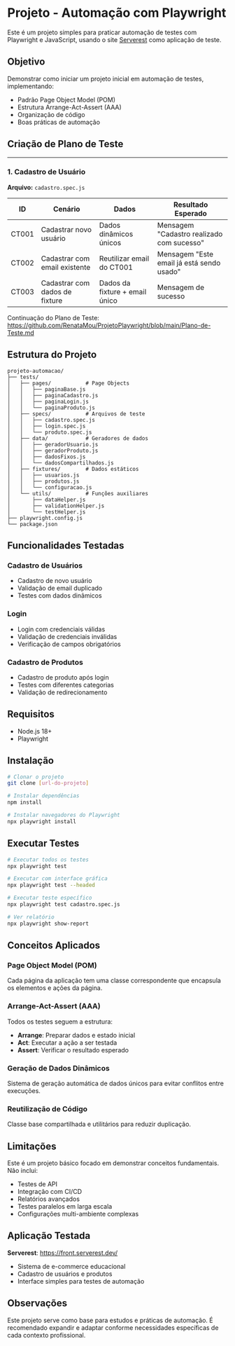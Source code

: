 # Projeto - Automação com Playwright

Este é um projeto simples para praticar automação de testes com Playwright e JavaScript, usando o site [Serverest](https://front.serverest.dev/) como aplicação de teste.

## Objetivo

Demonstrar como iniciar um projeto inicial em automação de testes, implementando:
- Padrão Page Object Model (POM)
- Estrutura Arrange-Act-Assert (AAA)
- Organização de código
- Boas práticas de automação

## Criação de Plano de Teste 
---

### 1. Cadastro de Usuário

**Arquivo:** `cadastro.spec.js`

| ID    | Cenário                           | Dados                          | Resultado Esperado                         |
|-------|-----------------------------------|--------------------------------|--------------------------------------------|
| CT001 | Cadastrar novo usuário            | Dados dinâmicos únicos         | Mensagem "Cadastro realizado com sucesso"  |
| CT002 | Cadastrar com email existente     | Reutilizar email do CT001      | Mensagem "Este email já está sendo usado"  |
| CT003 | Cadastrar com dados de fixture    | Dados da fixture + email único | Mensagem de sucesso                        |

Continuação do Plano de Teste: https://github.com/RenataMou/ProjetoPlaywright/blob/main/Plano-de-Teste.md

## Estrutura do Projeto

```
projeto-automacao/
├── tests/
│   ├── pages/           # Page Objects
│   │   ├── paginaBase.js
│   │   ├── paginaCadastro.js
│   │   ├── paginaLogin.js
│   │   └── paginaProduto.js
│   ├── specs/           # Arquivos de teste
│   │   ├── cadastro.spec.js
│   │   ├── login.spec.js
│   │   └── produto.spec.js
│   ├── data/            # Geradores de dados
│   │   ├── geradorUsuario.js
│   │   ├── geradorProduto.js
│   │   ├── dadosFixos.js
│   │   └── dadosCompartilhados.js
│   ├── fixtures/        # Dados estáticos
│   │   ├── usuarios.js
│   │   ├── produtos.js
│   │   └── configuracao.js
│   └── utils/           # Funções auxiliares
│       ├── dataHelper.js
│       ├── validationHelper.js
│       └── testHelper.js
├── playwright.config.js
└── package.json
```

## Funcionalidades Testadas

### Cadastro de Usuários
- Cadastro de novo usuário
- Validação de email duplicado
- Testes com dados dinâmicos

### Login
- Login com credenciais válidas
- Validação de credenciais inválidas
- Verificação de campos obrigatórios

### Cadastro de Produtos
- Cadastro de produto após login
- Testes com diferentes categorias
- Validação de redirecionamento

## Requisitos

- Node.js 18+
- Playwright

## Instalação

```bash
# Clonar o projeto
git clone [url-do-projeto]

# Instalar dependências
npm install

# Instalar navegadores do Playwright
npx playwright install
```

## Executar Testes

```bash
# Executar todos os testes
npx playwright test

# Executar com interface gráfica
npx playwright test --headed

# Executar teste específico
npx playwright test cadastro.spec.js

# Ver relatório
npx playwright show-report
```

## Conceitos Aplicados

### Page Object Model (POM)
Cada página da aplicação tem uma classe correspondente que encapsula os elementos e ações da página.

### Arrange-Act-Assert (AAA)
Todos os testes seguem a estrutura:
- **Arrange**: Preparar dados e estado inicial
- **Act**: Executar a ação a ser testada
- **Assert**: Verificar o resultado esperado

### Geração de Dados Dinâmicos
Sistema de geração automática de dados únicos para evitar conflitos entre execuções.

### Reutilização de Código
Classe base compartilhada e utilitários para reduzir duplicação.

## Limitações

Este é um projeto básico focado em demonstrar conceitos fundamentais. Não inclui:
- Testes de API
- Integração com CI/CD
- Relatórios avançados
- Testes paralelos em larga escala
- Configurações multi-ambiente complexas

## Aplicação Testada

**Serverest**: https://front.serverest.dev/
- Sistema de e-commerce educacional
- Cadastro de usuários e produtos
- Interface simples para testes de automação

## Observações

Este projeto serve como base para estudos e práticas de automação. É recomendado expandir e adaptar conforme necessidades específicas de cada contexto profissional.
